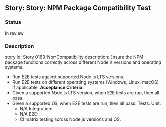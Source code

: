 ## Story: Story: NPM Package Compatibility Test

### Status

In review

### Description

story id: Story 0163-NpmCompatibility
description:
Ensure the NPM package functions correctly across different Node.js versions and operating systems.
- Run E2E tests against supported Node.js LTS versions.
- Run E2E tests on different operating systems (Windows, Linux, macOS) if applicable.
  **Acceptance Criteria:**
- Given a supported Node.js LTS version, when E2E tests are run, then all pass.
- Given a supported OS, when E2E tests are run, then all pass.
  Tests:
  Unit:
  - N/A
    Integration:
  - N/A
    E2E:
  - CI matrix testing across Node.js versions and OS.
